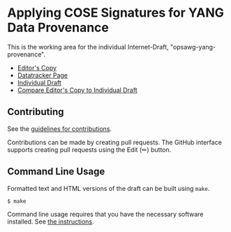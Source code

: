 # Applying COSE Signatures for YANG Data Provenance

This is the working area for the individual Internet-Draft, "opsawg-yang-provenance".

* [Editor's Copy](https://dr2lopez.github.io/yang-provenance/#go.draft-ietf-opsawg-yang-provenance.html)
* [Datatracker Page](https://datatracker.ietf.org/doc/draft-lopez-opsawg-yang-provenance)
* [Individual Draft](https://datatracker.ietf.org/doc/html/draft-lopez-opsawg-yang-provenance)
* [Compare Editor's Copy to Individual Draft](https://dr2lopez.github.io/yang-provenance/#go.draft-lopez-opsawg-yang-provenance.diff)


## Contributing

See the
[guidelines for contributions](https://github.com/dr2lopez/yang-provenance/blob/main/CONTRIBUTING.md).

Contributions can be made by creating pull requests.
The GitHub interface supports creating pull requests using the Edit (✏) button.


## Command Line Usage

Formatted text and HTML versions of the draft can be built using `make`.

```sh
$ make
```

Command line usage requires that you have the necessary software installed.  See
[the instructions](https://github.com/martinthomson/i-d-template/blob/main/doc/SETUP.md).

